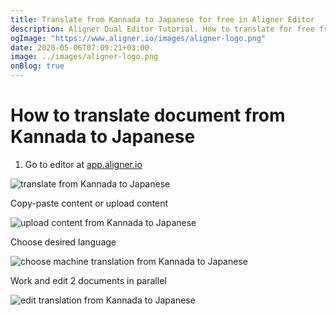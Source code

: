 ```yaml
---
title: Translate from Kannada to Japanese for free in Aligner Editor
description: Aligner Dual Editor Tutorial. How to translate for free from Kannada to Japanese. Aligner is multilingual document management platform. 
ogImage: "https://www.aligner.io/images/aligner-logo.png"
date: 2020-05-06T07:09:21+03:00
image: ../images/aligner-logo.png
onBlog: true
---
```


# How to translate document from Kannada to Japanese

1. Go to editor at [app.aligner.io](https://app.aligner.io "Aligner App web page")

![translate from Kannada to Japanese](../aligner-blank-editor.png "translate from Kannada to Japanese")

Copy-paste content or upload content

![upload content from Kannada to Japanese](../aligner-uploaded-document.png "upload content from Kannada to Japanese")

Choose desired language

![choose machine translation from Kannada to Japanese](../aligner-language-dropdown.png "choose machine translation from Kannada to Japanese")

Work and edit 2 documents in parallel

![edit translation from Kannada to Japanese](../aligner-double-sitded-editor.png "edit translation from Kannada to Japanese")

